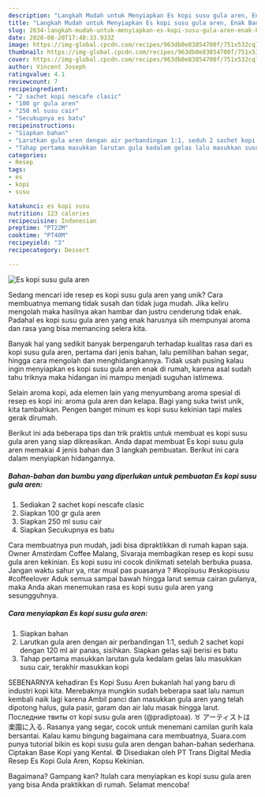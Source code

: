 ```yaml
---
description: "Langkah Mudah untuk Menyiapkan Es kopi susu gula aren, Enak Banget"
title: "Langkah Mudah untuk Menyiapkan Es kopi susu gula aren, Enak Banget"
slug: 2634-langkah-mudah-untuk-menyiapkan-es-kopi-susu-gula-aren-enak-banget
date: 2020-08-20T17:48:33.933Z
image: https://img-global.cpcdn.com/recipes/963db0e83854700f/751x532cq70/es-kopi-susu-gula-aren-foto-resep-utama.jpg
thumbnail: https://img-global.cpcdn.com/recipes/963db0e83854700f/751x532cq70/es-kopi-susu-gula-aren-foto-resep-utama.jpg
cover: https://img-global.cpcdn.com/recipes/963db0e83854700f/751x532cq70/es-kopi-susu-gula-aren-foto-resep-utama.jpg
author: Vincent Joseph
ratingvalue: 4.1
reviewcount: 7
recipeingredient:
- "2 sachet kopi nescafe clasic"
- "100 gr gula aren"
- "250 ml susu cair"
- "Secukupnya es batu"
recipeinstructions:
- "Siapkan bahan"
- "Larutkan gula aren dengan air perbandingan 1:1, seduh 2 sachet kopi dengan 120 ml air panas, sisihkan. Siapkan gelas saji berisi es batu"
- "Tahap pertama masukkan larutan gula kedalam gelas lalu masukkan susu cair, terakhir masukkan kopi"
categories:
- Resep
tags:
- es
- kopi
- susu

katakunci: es kopi susu 
nutrition: 123 calories
recipecuisine: Indonesian
preptime: "PT22M"
cooktime: "PT40M"
recipeyield: "3"
recipecategory: Dessert

---
```



![Es kopi susu gula aren](https://img-global.cpcdn.com/recipes/963db0e83854700f/751x532cq70/es-kopi-susu-gula-aren-foto-resep-utama.jpg)

Sedang mencari ide resep es kopi susu gula aren yang unik? Cara membuatnya memang tidak susah dan tidak juga mudah. Jika keliru mengolah maka hasilnya akan hambar dan justru cenderung tidak enak. Padahal es kopi susu gula aren yang enak harusnya sih mempunyai aroma dan rasa yang bisa memancing selera kita.

Banyak hal yang sedikit banyak berpengaruh terhadap kualitas rasa dari es kopi susu gula aren, pertama dari jenis bahan, lalu pemilihan bahan segar, hingga cara mengolah dan menghidangkannya. Tidak usah pusing kalau ingin menyiapkan es kopi susu gula aren enak di rumah, karena asal sudah tahu triknya maka hidangan ini mampu menjadi suguhan istimewa.

Selain aroma kopi, ada elemen lain yang menyumbang aroma spesial di resep es kopi ini: aroma gula aren dan kelapa. Bagi yang suka twist unik, kita tambahkan. Pengen banget minum es kopi susu kekinian tapi males gerak dirumah.


Berikut ini ada beberapa tips dan trik praktis untuk membuat es kopi susu gula aren yang siap dikreasikan. Anda dapat membuat Es kopi susu gula aren memakai 4 jenis bahan dan 3 langkah pembuatan. Berikut ini cara dalam menyiapkan hidangannya.

<!--inarticleads1-->

##### Bahan-bahan dan bumbu yang diperlukan untuk pembuatan Es kopi susu gula aren:

1. Sediakan 2 sachet kopi nescafe clasic
1. Siapkan 100 gr gula aren
1. Siapkan 250 ml susu cair
1. Siapkan Secukupnya es batu


Cara membuatnya pun mudah, jadi bisa dipraktikkan di rumah kapan saja. Owner Amstirdam Coffee Malang, Sivaraja membagikan resep es kopi susu gula aren kekinian. Es kopi susu ini cocok dinikmati setelah berbuka puasa. Jangan waktu sahur ya, ntar mual pas puasanya ? #kopisusu #eskopisusu #coffeelover Aduk semua sampai bawah hingga larut semua cairan gulanya, maka Anda akan menemukan rasa es kopi susu gula aren yang sesungguhnya. 

<!--inarticleads2-->

##### Cara menyiapkan Es kopi susu gula aren:

1. Siapkan bahan
1. Larutkan gula aren dengan air perbandingan 1:1, seduh 2 sachet kopi dengan 120 ml air panas, sisihkan. Siapkan gelas saji berisi es batu
1. Tahap pertama masukkan larutan gula kedalam gelas lalu masukkan susu cair, terakhir masukkan kopi


SEBENARNYA kehadiran Es Kopi Susu Aren bukanlah hal yang baru di industri kopi kita. Merebaknya mungkin sudah beberapa saat lalu namun kembali naik lagi karena Ambil panci dan masukkan gula aren yang telah dipotong halus, gula pasir, garam dan air lalu masak hingga larut. Последние твиты от kopi susu gula aren (@pradiptoaa). ♉ アーティストは楽園に入る. Rasanya yang segar, cocok untuk menemani camilan gurih kala bersantai. Kalau kamu bingung bagaimana cara membuatnya, Suara.com punya tutorial bikin es kopi susu gula aren dengan bahan-bahan sederhana. Ciptakan Base Kopi yang Kental. © Disediakan oleh PT Trans Digital Media Resep Es Kopi Gula Aren, Kopsu Kekinian. 

Bagaimana? Gampang kan? Itulah cara menyiapkan es kopi susu gula aren yang bisa Anda praktikkan di rumah. Selamat mencoba!
